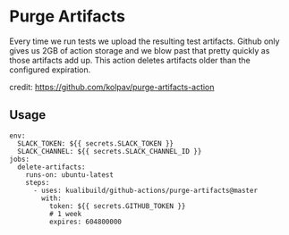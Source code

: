 # Purge Artifacts

Every time we run tests we upload the resulting test artifacts. Github only gives us 2GB of action storage and we blow past that pretty quickly as those artifacts add up. This action deletes artifacts older than the configured expiration.

credit: https://github.com/kolpav/purge-artifacts-action

## Usage

```
env:
  SLACK_TOKEN: ${{ secrets.SLACK_TOKEN }}
  SLACK_CHANNEL: ${{ secrets.SLACK_CHANNEL_ID }}
jobs:
  delete-artifacts:
    runs-on: ubuntu-latest
    steps:
      - uses: kualibuild/github-actions/purge-artifacts@master
        with:
          token: ${{ secrets.GITHUB_TOKEN }}
          # 1 week
          expires: 604800000
```
